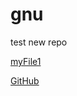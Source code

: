 # gnu
test new repo 

[myFile1](https://bklappauf.github.io/gnu/master/myFile1.c)

[GitHub](http://github.com)
